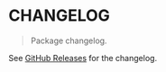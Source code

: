 # CHANGELOG

> Package changelog.

See [GitHub Releases](https://github.com/stdlib-js/assert-is-enumerable-property/releases) for the changelog.